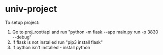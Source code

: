 # univ-project
To setup project:
1. Go to proj_root/api and run "python -m flask --app main.py run -p 3830 --debug"
2. If flask is not installed run "pip3 install flask"
3. If python isn't installed - install python
